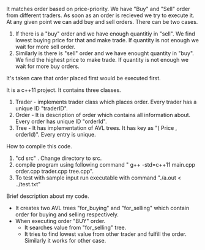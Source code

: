 It matches order based on price-priority. We have "Buy" and "Sell" order from different traders. As soon as an order is recieved we try to execute it. At any given point we can add buy and sell orders. There can be two cases.

1. If there is a "buy" order and we have enough quantitiy in "sell". We find lowest buying price for that and make trade. If quantity is not enough we wait for more sell order.
2. Similarly is there is "sell" order and we have enought quantity in "buy". We find the highest price to make trade. If quantity is not enough we wait for more buy orders.

It's taken care that order placed first would be executed first.

It is a c++11 project. It contains three classes.
1. Trader - implements trader class which places order. Every trader has a unique ID "traderID".
2. Order - It is description of order which contains all information about. Every order has unique ID "orderId". 
3. Tree - It has implementation of AVL trees. It has key as "( Price , orderId)". Every entry is unique.

How to compile this code.
1. "cd src" . Change directory to src.
2. compile program using following command " g++ -std=c++11 main.cpp order.cpp trader.cpp tree.cpp".
3. To test with sample input run executable with command "./a.out < ../test.txt"

Brief description about my code.
- It creates two AVL trees "for_buying" and "for_selling" which contain order for buying and selling respectively.
- When executing order "BUY" order.
    - It searches value from  "for_selling" tree.
    - It tries to find lowest value from other trader and fulfill the order.
Similarly it works for other case.


